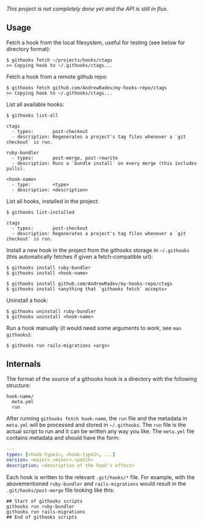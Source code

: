 *This project is not completely done yet and the API is still in flux.*

## Usage

Fetch a hook from the local filesystem, useful for testing (see below for
directory format):

    $ githooks fetch ~/projects/hooks/ctags
    >> Copying hook to ~/.githooks/ctags...

Fetch a hook from a remote github repo:

    $ githooks fetch github.com/AndrewRadev/my-hooks-repo/ctags
    >> Copying hook to ~/.githooks/ctags...

List all available hooks:

    $ githooks list-all

    ctags
      - types:       post-checkout
      - description: Regenerates a project's tag files whenever a `git checkout` is run.

    ruby-bundler
      - types:       post-merge, post-rewrite
      - description: Runs a `bundle install` on every merge (this includes pulls).

    <hook-name>
      - type:        <type>
      - description: <description>

List all hooks, installed in the project:

    $ githooks list-installed

    ctags
      - types:       post-checkout
      - description: Regenerates a project's tag files whenever a `git checkout` is run.

Install a new hook in the project from the githooks storage in `~/.githooks`
(this automatically fetches if given a fetch-compatible url):

    $ githooks install ruby-bundler
    $ githooks install <hook-name>

    $ githooks install github.com/AndrewRadev/my-hooks-repo/ctags
    $ githooks install <anything that `githooks fetch` accepts>

Uninstall a hook:

    $ githooks uninstall ruby-bundler
    $ githooks uninstall <hook-name>

Run a hook manually (it would need some arguments to work, see `man githooks`):

    $ githooks run rails-migrations <args>

## Internals

The format of the source of a githooks hook is a directory with the following
structure:

    hook-name/
      meta.yml
      run

After running `githooks fetch hook-name`, the `run` file and the metadata in
`meta.yml` will be processed and stored in `~/.githooks`. The `run` file is the
actual script to run and it can be written any way you like. The `meta.yml`
file contains metadata and should have the form:

``` yaml
---
types: [<hook-type1>, <hook-type2>, ...]
version: <major>.<minor>.<patch>
description: <description of the hook's effect>
```

Each hook is written to the relevant `.git/hooks/*` file. For example, with the
abovementioned `ruby-bundler` and `rails-migrations`
would result in the `.git/hooks/post-merge` file looking like this:

    ## Start of githooks scripts
    githooks run ruby-bundler
    githooks run rails-migrations
    ## End of githooks scripts
